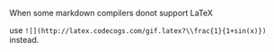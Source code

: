 ﻿
When some markdown compilers donot support LaTeX

use ```![](http://latex.codecogs.com/gif.latex?\\frac{1}{1+sin(x)})``` instead.

